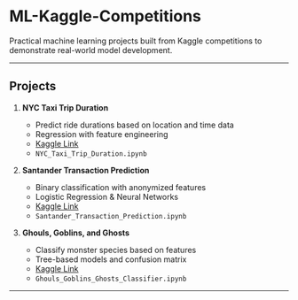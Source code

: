 # ML-Kaggle-Competitions
Practical machine learning projects built from Kaggle competitions to demonstrate real-world model development.


---



## Projects

1. **NYC Taxi Trip Duration**
   - Predict ride durations based on location and time data  
   - Regression with feature engineering  
   - [Kaggle Link](https://www.kaggle.com/c/nyc-taxi-trip-duration/overview)  
   - `NYC_Taxi_Trip_Duration.ipynb`

2. **Santander Transaction Prediction**
   - Binary classification with anonymized features  
   - Logistic Regression & Neural Networks  
   - [Kaggle Link](https://www.kaggle.com/c/santander-customer-transaction-prediction/overview)  
   - `Santander_Transaction_Prediction.ipynb`

3. **Ghouls, Goblins, and Ghosts**
   - Classify monster species based on features  
   - Tree-based models and confusion matrix  
   - [Kaggle Link](https://www.kaggle.com/c/ghouls-goblins-and-ghosts-boo/overview)  
   - `Ghouls_Goblins_Ghosts_Classifier.ipynb`

---



